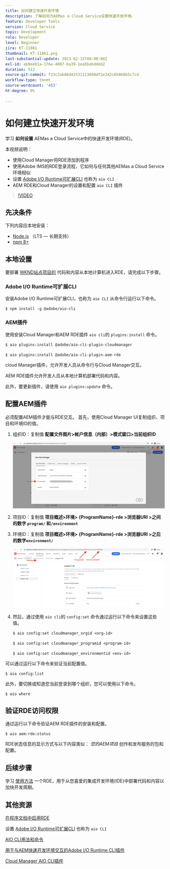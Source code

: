 ```yaml
---
title: 如何建立快速开发环境
description: 了解如何为AEMas a Cloud Service设置快速开发环境。
feature: Developer Tools
version: Cloud Service
topic: Development
role: Developer
level: Beginner
jira: KT-11861
thumbnail: KT-11861.png
last-substantial-update: 2023-02-15T00:00:00Z
exl-id: ab9ee81a-176e-4807-ba39-1ea5bebddeb2
duration: 512
source-git-commit: f23c2ab86d42531113690df2e342c65060b5c7cd
workflow-type: tm+mt
source-wordcount: '453'
ht-degree: 0%

---
```


# 如何建立快速开发环境

学习 **如何设置** AEMas a Cloud Service中的快速开发环境(RDE)。

本视频说明：

- 使用Cloud Manager将RDE添加到程序
- 使用Adobe IMS的RDE登录流程，它如何与任何其他AEMas a Cloud Service环境相似
- 设置 [Adobe I/O Runtime可扩展CLI](https://developer.adobe.com/runtime/docs/guides/tools/cli_install/) 也称为 `aio CLI`
- AEM RDE和Cloud Manager的设置和配置 `aio CLI` 插件

>[!VIDEO](https://video.tv.adobe.com/v/3415490?quality=12&learn=on)

## 先决条件

下列内容应本地安装：

- [Node.js](https://nodejs.org/en/) （LTS — 长期支持）
- [npm 8+](https://docs.npmjs.com/)

## 本地设置

要部署 [WKND站点项目的](https://github.com/adobe/aem-guides-wknd#aem-wknd-sites-project) 代码和内容从本地计算机进入RDE，请完成以下步骤。

### Adobe I/O Runtime可扩展CLI

安装Adobe I/O Runtime可扩展CLI，也称为 `aio CLI` 从命令行运行以下命令。

```shell
$ npm install -g @adobe/aio-cli
```

### AEM插件

使用安装Cloud Manager和AEM RDE插件 `aio cli`的 `plugins:install` 命令。

```shell
$ aio plugins:install @adobe/aio-cli-plugin-cloudmanager

$ aio plugins:install @adobe/aio-cli-plugin-aem-rde
```

cloud Manager插件，允许开发人员从命令行与Cloud Manager交互。

AEM RDE插件允许开发人员从本地计算机部署代码和内容。

此外，要更新插件，请使用 `aio plugins:update` 命令。

## 配置AEM插件

必须配置AEM插件才能与RDE交互。 首先，使用Cloud Manager UI复制组织、项目和环境ID的值。

1. 组织ID：复制值 **配置文件图片>帐户信息（内部）>模式窗口>当前组织ID**

   ![组织ID](./assets/Org-ID.png)

1. 项目ID：复制值 **项目概述>环境> {ProgramName}-rde >浏览器URI >之间的数字 `program/` 和`/environment`**

1. 环境ID：复制值 **项目概述>环境> {ProgramName}-rde >浏览器URI >之后的数字`environment/`**

   ![项目和环境ID](./assets/Program-Environment-Id.png)

1. 然后，通过使用 `aio cli`的 `config:set` 命令通过运行以下命令来设置这些值。

   ```shell
   $ aio config:set cloudmanager_orgid <org-id>
   
   $ aio config:set cloudmanager_programid <program-id>
   
   $ aio config:set cloudmanager_environmentid <env-id>
   ```

可以通过运行以下命令来验证当前配置值。

```shell
$ aio config:list
```

此外，要切换或知道您当前登录到哪个组织，您可以使用以下命令。

```shell
$ aio where
```

## 验证RDE访问权限

通过运行以下命令验证AEM RDE插件的安装和配置。

```shell
$ aio aem:rde:status
```

RDE状态信息的显示方式与以下内容类似： _您的AEM项目_ 创作和发布服务的包和配置。

## 后续步骤

学习 [使用方法](./how-to-use.md) 一个RDE，用于从您喜爱的集成开发环境(IDE)中部署代码和内容以加快开发周期。


## 其他资源

[在程序文档中启用RDE](https://experienceleague.adobe.com/docs/experience-manager-cloud-service/content/implementing/developing/rapid-development-environments.html#enabling-rde-in-a-program)

设置 [Adobe I/O Runtime可扩展CLI](https://developer.adobe.com/runtime/docs/guides/tools/cli_install/) 也称为 `aio CLI`

[AIO CLI用法和命令](https://github.com/adobe/aio-cli#usage)

[用于与AEM快速开发环境交互的Adobe I/O Runtime CLI插件](https://github.com/adobe/aio-cli-plugin-aem-rde#aio-cli-plugin-aem-rde)

[Cloud Manager AIO CLI插件](https://github.com/adobe/aio-cli-plugin-cloudmanager)
